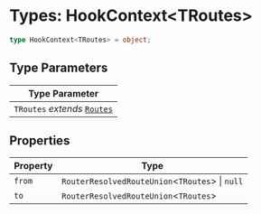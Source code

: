 # Types: HookContext\<TRoutes\>

```ts
type HookContext<TRoutes> = object;
```

## Type Parameters

| Type Parameter |
| ------ |
| `TRoutes` *extends* [`Routes`](Routes.md) |

## Properties

| Property | Type |
| ------ | ------ |
| <a id="from"></a> `from` | `RouterResolvedRouteUnion`\<`TRoutes`\> \| `null` |
| <a id="to"></a> `to` | `RouterResolvedRouteUnion`\<`TRoutes`\> |
